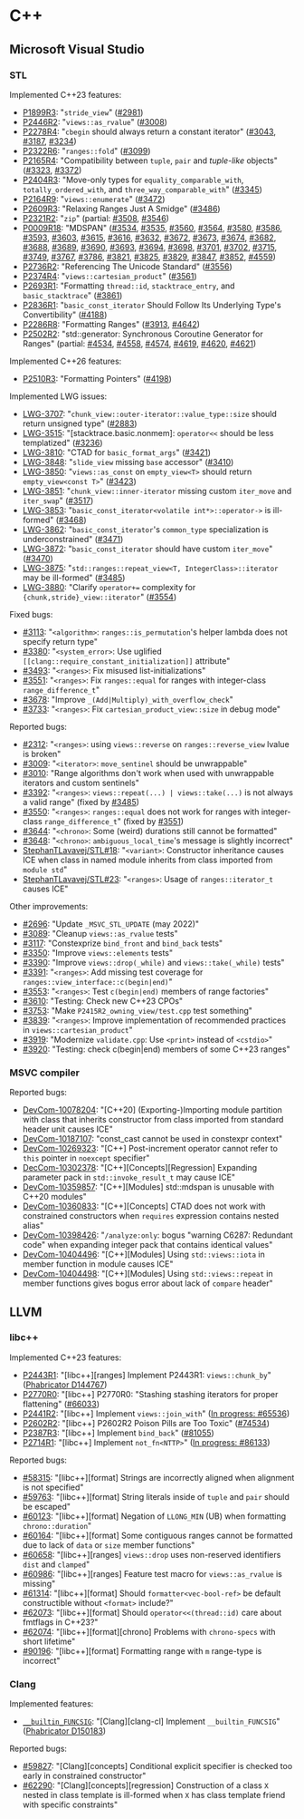 # C++

## Microsoft Visual Studio

### STL

Implemented C++23 features:

* [P1899R3](https://www.open-std.org/jtc1/sc22/wg21/docs/papers/2022/p1899r3): "`stride_view`" ([#2981](https://github.com/microsoft/STL/pull/2981))
* [P2446R2](https://www.open-std.org/jtc1/sc22/wg21/docs/papers/2022/p2446r2): "`views::as_rvalue`" ([#3008](https://github.com/microsoft/STL/pull/3008))
* [P2278R4](https://www.open-std.org/jtc1/sc22/wg21/docs/papers/2022/p2278r4): "`cbegin` should always return a constant iterator" ([#3043](https://github.com/microsoft/STL/pull/3043), [#3187](https://github.com/microsoft/STL/pull/3187), [#3234](https://github.com/microsoft/STL/pull/3234))
* [P2322R6](https://www.open-std.org/jtc1/sc22/wg21/docs/papers/2022/p2322r6): "`ranges::fold`" ([#3099](https://github.com/microsoft/STL/pull/3099))
* [P2165R4](https://www.open-std.org/jtc1/sc22/wg21/docs/papers/2022/p2165r4.pdf): "Compatibility between `tuple`, `pair` and *tuple-like* objects" ([#3323](https://github.com/microsoft/STL/pull/3323), [#3372](https://github.com/microsoft/STL/pull/3372))
* [P2404R3](https://wg21.link/P2404R3): "Move-only types for `equality_comparable_with`, `totally_ordered_with`, and `three_way_comparable_with`" ([#3345](https://github.com/microsoft/STL/pull/3345))
* [P2164R9](https://wg21.link/P2164R9): "`views::enumerate`" ([#3472](https://github.com/microsoft/STL/pull/3472))
* [P2609R3](https://wg21.link/P2609R3): "Relaxing Ranges Just A Smidge" ([#3486](https://github.com/microsoft/STL/pull/3486))
* [P2321R2](https://wg21.link/P2321R2): "`zip`" (partial: [#3508](https://github.com/microsoft/STL/pull/3508), [#3546](https://github.com/microsoft/STL/pull/3546))
* [P0009R18](https://wg21.link/P0009R18): "MDSPAN" ([#3534](https://github.com/microsoft/STL/pull/3534), [#3535](https://github.com/microsoft/STL/pull/3535), [#3560](https://github.com/microsoft/STL/pull/3560), [#3564](https://github.com/microsoft/STL/pull/3564), [#3580](https://github.com/microsoft/STL/pull/3580), [#3586](https://github.com/microsoft/STL/pull/3586), [#3593](https://github.com/microsoft/STL/pull/3593), [#3603](https://github.com/microsoft/STL/pull/3603), [#3615](https://github.com/microsoft/STL/pull/3615), [#3616](https://github.com/microsoft/STL/pull/3616), [#3632](https://github.com/microsoft/STL/pull/3632), [#3672](https://github.com/microsoft/STL/pull/3672), [#3673](https://github.com/microsoft/STL/pull/3673), [#3674](https://github.com/microsoft/STL/pull/3674), [#3682](https://github.com/microsoft/STL/pull/3682), [#3688](https://github.com/microsoft/STL/pull/3688), [#3689](https://github.com/microsoft/STL/pull/3689), [#3690](https://github.com/microsoft/STL/pull/3690), [#3693](https://github.com/microsoft/STL/pull/3693), [#3694](https://github.com/microsoft/STL/pull/3694), [#3698](https://github.com/microsoft/STL/pull/3698), [#3701](https://github.com/microsoft/STL/pull/3701), [#3702](https://github.com/microsoft/STL/pull/3702), [#3715](https://github.com/microsoft/STL/pull/3715), [#3749](https://github.com/microsoft/STL/pull/3749), [#3767](https://github.com/microsoft/STL/pull/3767), [#3786](https://github.com/microsoft/STL/pull/3786), [#3821](https://github.com/microsoft/STL/pull/3821), [#3825](https://github.com/microsoft/STL/pull/3825), [#3829](https://github.com/microsoft/STL/pull/3829), [#3847](https://github.com/microsoft/STL/pull/3847), [#3852](https://github.com/microsoft/STL/pull/3852), [#4559](https://github.com/microsoft/STL/pull/4559))
* [P2736R2](https://wg21.link/P2736R2): "Referencing The Unicode Standard" ([#3556](https://github.com/microsoft/STL/pull/3556))
* [P2374R4](https://wg21.link/P2374R4): "`views::cartesian_product`" ([#3561](https://github.com/microsoft/STL/pull/3561))
* [P2693R1](https://wg21.link/P2693R1): "Formatting `thread::id`, `stacktrace_entry`, and `basic_stacktrace`" ([#3861](https://github.com/microsoft/STL/pull/3861))
* [P2836R1](https://wg21.link/P2836R1): "`basic_const_iterator` Should Follow Its Underlying Type's Convertibility" ([#4188](https://github.com/microsoft/STL/pull/4188))
* [P2286R8](https://wg21.link/P2286R8): "Formatting Ranges" ([#3913](https://github.com/microsoft/STL/pull/3913), [#4642](https://github.com/microsoft/STL/pull/4642))
* [P2502R2](https://wg21.link/P2502R2): "std::generator: Synchronous Coroutine Generator for Ranges" (partial: [#4534](https://github.com/microsoft/STL/pull/4534), [#4558](https://github.com/microsoft/STL/pull/4558), [#4574](https://github.com/microsoft/STL/pull/4574), [#4619](https://github.com/microsoft/STL/pull/4619), [#4620](https://github.com/microsoft/STL/pull/4620), [#4621](https://github.com/microsoft/STL/pull/4621))

Implemented C++26 features:

* [P2510R3](https://wg21.link/P2510R3): "Formatting Pointers" ([#4198](https://github.com/microsoft/STL/pull/4198))

Implemented LWG issues:

* [LWG-3707](https://cplusplus.github.io/LWG/issue3707): "`chunk_view::outer-iterator::value_type::size` should return unsigned type" ([#2883](https://github.com/microsoft/STL/pull/2883))
* [LWG-3515](https://cplusplus.github.io/LWG/issue3515): "[stacktrace.basic.nonmem]: `operator<<` should be less templatized" ([#3236](https://github.com/microsoft/STL/pull/3236))
* [LWG-3810](https://cplusplus.github.io/LWG/issue3810): "CTAD for `basic_format_args`" ([#3421](https://github.com/microsoft/STL/pull/3421))
* [LWG-3848](https://cplusplus.github.io/LWG/issue3848): "`slide_view` missing `base` accessor" ([#3410](https://github.com/microsoft/STL/pull/3410))
* [LWG-3850](https://cplusplus.github.io/LWG/issue3850): "`views::as_const` on `empty_view<T>` should return `empty_view<const T>`" ([#3423](https://github.com/microsoft/STL/pull/3423))
* [LWG-3851](https://cplusplus.github.io/LWG/issue3851): "`chunk_view::inner-iterator` missing custom `iter_move` and `iter_swap`" ([#3517](https://github.com/microsoft/STL/pull/3517))
* [LWG-3853](https://cplusplus.github.io/LWG/issue3853): "`basic_const_iterator<volatile int*>::operator->` is ill-formed" ([#3468](https://github.com/microsoft/STL/pull/3468))
* [LWG-3862](https://cplusplus.github.io/LWG/issue3862): "`basic_const_iterator`'s `common_type` specialization is underconstrained" ([#3471](https://github.com/microsoft/STL/pull/3471))
* [LWG-3872](https://cplusplus.github.io/LWG/issue3872): "`basic_const_iterator` should have custom `iter_move`" ([#3470](https://github.com/microsoft/STL/pull/3470))
* [LWG-3875](https://cplusplus.github.io/LWG/issue3875): "`std::ranges::repeat_view<T, IntegerClass>::iterator` may be ill-formed" ([#3485](https://github.com/microsoft/STL/pull/3485))
* [LWG-3880](https://cplusplus.github.io/LWG/issue3880): "Clarify `operator+=` complexity for `{chunk,stride}_view::iterator`" ([#3554](https://github.com/microsoft/STL/pull/3554))

Fixed bugs:

* [#3113](https://github.com/microsoft/STL/pull/3113): "`<algorithm>`: `ranges::is_permutation`'s helper lambda does not specify return type"
* [#3380](https://github.com/microsoft/STL/pull/3380): "`<system_error>`: Use uglified `[[clang::require_constant_initialization]]` attribute"
* [#3493](https://github.com/microsoft/STL/pull/3493): "`<ranges>`: Fix misused list-initializations"
* [#3551](https://github.com/microsoft/STL/pull/3551): "`<ranges>`: Fix `ranges::equal` for ranges with integer-class `range_difference_t`"
* [#3678](https://github.com/microsoft/STL/pull/3678): "Improve `_(Add|Multiply)_with_overflow_check`"
* [#3733](https://github.com/microsoft/STL/pull/3733): "`<ranges>`: Fix `cartesian_product_view::size` in debug mode"

Reported bugs:

* [#2312](https://github.com/microsoft/STL/pull/2312): "`<ranges>`: using `views::reverse` on `ranges::reverse_view` lvalue is broken"
* [#3009](https://github.com/microsoft/STL/issues/3009): "`<iterator>`: `move_sentinel` should be unwrappable"
* [#3010](https://github.com/microsoft/STL/issues/3010): "Range algorithms don't work when used with unwrappable iterators and custom sentinels"
* [#3392](https://github.com/microsoft/STL/issues/3392): "`<ranges>`: `views::repeat(...) | views::take(...)` is not always a valid range" (fixed by [#3485](https://github.com/microsoft/STL/pull/3485))
* [#3550](https://github.com/microsoft/STL/issues/3550): "`<ranges>`: `ranges::equal` does not work for ranges with integer-class `range_difference_t`" (fixed by [#3551](https://github.com/microsoft/STL/pull/3551))
* [#3644](https://github.com/microsoft/STL/issues/3644): "`<chrono>`: Some (weird) durations still cannot be formatted"
* [#3648](https://github.com/microsoft/STL/issues/3648): "`<chrono>`: `ambiguous_local_time`'s message is slightly incorrect"
* [StephanTLavavej/STL#18](https://github.com/StephanTLavavej/STL/issues/18): "`<variant>`: Constructor inheritance causes ICE when class in named module inherits from class imported from `module std`"
* [StephanTLavavej/STL#23](https://github.com/StephanTLavavej/STL/issues/23): "`<ranges>`: Usage of `ranges::iterator_t` causes ICE"

Other improvements:

* [#2696](https://github.com/microsoft/STL/pull/2696): "Update `_MSVC_STL_UPDATE` (may 2022)"
* [#3089](https://github.com/microsoft/STL/pull/3089): "Cleanup `views::as_rvalue` tests"
* [#3117](https://github.com/microsoft/STL/pull/3117): "Constexprize `bind_front` and `bind_back` tests"
* [#3350](https://github.com/microsoft/STL/pull/3350): "Improve `views::elements` tests"
* [#3390](https://github.com/microsoft/STL/pull/3390): "Improve `views::drop(_while)` and `views::take(_while)` tests"
* [#3391](https://github.com/microsoft/STL/issues/3391): "`<ranges>`: Add missing test coverage for `ranges::view_interface::c(begin|end)`"
* [#3553](https://github.com/microsoft/STL/pull/3553): "`<ranges>`: Test `c(begin|end)` members of range factories"
* [#3610](https://github.com/microsoft/STL/pull/3610): "Testing: Check new C++23 CPOs"
* [#3753](https://github.com/microsoft/STL/pull/3753): "Make `P2415R2_owning_view/test.cpp` test something"
* [#3839](https://github.com/microsoft/STL/pull/3839): "`<ranges>`: Improve implementation of recommended practices in `views::cartesian_product`"
* [#3919](https://github.com/microsoft/STL/pull/3919): "Modernize `validate.cpp`: Use `<print>` instead of `<cstdio>`"
* [#3920](https://github.com/microsoft/STL/pull/3920): "Testing: check c(begin|end) members of some C++23 ranges"

### MSVC compiler

Reported bugs:

* [DevCom-10078204](https://developercommunity.visualstudio.com/t/10078204): "[C++20] (Exporting-)Importing module partition with class that inherits constructor from class imported from standard header unit causes ICE"
* [DevCom-10187107](https://developercommunity.visualstudio.com/t/10187107): "const_cast cannot be used in constexpr context"
* [DevCom-10269323](https://developercommunity.visualstudio.com/t/10269323): "[C++] Post-increment operator cannot refer to `this` pointer in `noexcept` specifier"
* [DecCom-10302378](https://developercommunity.visualstudio.com/t/10302378): "[C++][Concepts][Regression] Expanding parameter pack in `std::invoke_result_t` may cause ICE"
* [DevCom-10359857](https://developercommunity.visualstudio.com/t/10359857): "[C++][Modules] std::mdspan is unusable with C++20 modules"
* [DevCom-10360833](https://developercommunity.visualstudio.com/t/10360833): "[C++][Concepts] CTAD does not work with constrained constructors when `requires` expression contains nested alias"
* [DevCom-10398426](https://developercommunity.visualstudio.com/t/10398426): "`/analyze:only`: bogus "warning C6287: Redundant code" when expanding integer pack that contains identical values"
* [DevCom-10404496](https://developercommunity.visualstudio.com/t/10404496): "[C++][Modules] Using `std::views::iota` in member function in module causes ICE"
* [DevCom-10404498](https://developercommunity.visualstudio.com/t/10404498): "[C++][Modules] Using `std::views::repeat` in member functions gives bogus error about lack of `compare` header"

## LLVM

### libc++

Implemented C++23 features:

* [P2443R1](https://wg21.link/P2443R1): "\[libc++][ranges] Implement P2443R1: `views::chunk_by`" ([Phabricator D144767](https://reviews.llvm.org/D144767))
* [P2770R0](https://wg21.link/P2770R0): "\[libc++] P2770R0: "Stashing stashing iterators for proper flattening" ([#66033](https://github.com/llvm/llvm-project/pull/66033))
* [P2441R2](https://wg21.link/P2441R2): "\[libc++] Implement `views::join_with`" ([In progress: #65536](https://github.com/llvm/llvm-project/pull/65536))
* [P2602R2](https://wg21.link/P2602R2): "\[libc++] P2602R2 Poison Pills are Too Toxic" ([#74534](https://github.com/llvm/llvm-project/pull/74534))
* [P2387R3](https://wg21.link/P2387R3): "\[libc++] Implement `bind_back`" ([#81055](https://github.com/llvm/llvm-project/pull/81055))
* [P2714R1](https://wg21.link/P2714R1): "\[libc++] Implement `not_fn<NTTP>`" ([In progress: #86133](https://github.com/llvm/llvm-project/pull/86133))

Reported bugs:

* [#58315](https://github.com/llvm/llvm-project/issues/58315): "\[libc++][format] Strings are incorrectly aligned when alignment is not specified"
* [#59763](https://github.com/llvm/llvm-project/issues/59763): "\[libc++][format] String literals inside of `tuple` and `pair` should be escaped"
* [#60123](https://github.com/llvm/llvm-project/issues/60123): "\[libc++][format] Negation of `LLONG_MIN` (UB) when formatting `chrono::duration`"
* [#60164](https://github.com/llvm/llvm-project/issues/60164): "\[libc++][format] Some contiguous ranges cannot be formatted due to lack of `data` or `size` member functions"
* [#60658](https://github.com/llvm/llvm-project/issues/60658): "\[libc++][ranges] `views::drop` uses non-reserved identifiers `dist` and `clamped`"
* [#60986](https://github.com/llvm/llvm-project/issues/60986): "\[libc++][ranges] Feature test macro for `views::as_rvalue` is missing"
* [#61314](https://github.com/llvm/llvm-project/issues/61314): "\[libc++][format] Should `formatter<vec-bool-ref>` be default constructible without `<format>` include?"
* [#62073](https://github.com/llvm/llvm-project/issues/62073): "\[libc++][format] Should `operator<<(thread::id)` care about fmtflags in C++23?"
* [#62074](https://github.com/llvm/llvm-project/issues/62074): "\[libc++]\[format][chrono] Problems with `chrono-specs` with short lifetime"
* [#90196](https://github.com/llvm/llvm-project/issues/90196): "\[libc++][format] Formatting range with `m` range-type is incorrect"

### Clang

Implemented features:

* [`__builtin_FUNCSIG`](https://github.com/llvm/llvm-project/issues/58951): "\[Clang][clang-cl] Implement `__builtin_FUNCSIG`" ([Phabricator D150183](https://reviews.llvm.org/D150183))

Reported bugs:

* [#59827](https://github.com/llvm/llvm-project/issues/59827): "\[Clang][concepts] Conditional explicit specifier is checked too early in constrained constructor"
* [#62290](https://github.com/llvm/llvm-project/issues/62290): "\[Clang]\[concepts][regression] Construction of a class `X` nested in class template is ill-formed when `X` has class template friend with specific constraints"
